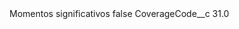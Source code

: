 <?xml version="1.0" encoding="UTF-8"?>
<CustomMetadata xmlns="http://soap.sforce.com/2006/04/metadata" xmlns:xsi="http://www.w3.org/2001/XMLSchema-instance" xmlns:xsd="http://www.w3.org/2001/XMLSchema">
    <label>Momentos significativos</label>
    <protected>false</protected>
    <values>
        <field>CoverageCode__c</field>
        <value xsi:type="xsd:double">31.0</value>
    </values>
</CustomMetadata>

